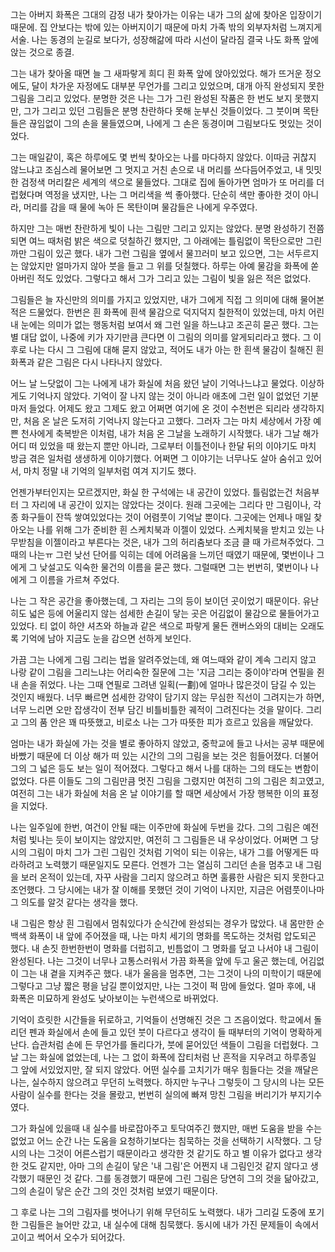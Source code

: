 그는 아버지
화폭은 그대의 감정
내가 찾아가는 이유는 내가 그의 삶에 찾아온 입장이기 때문에.
집 안보다는 밖에 있는 아버지이기 때문에 마치 가족 밖의 외부자처럼 느껴지게 서술.
나는 동경의 눈길로 보다가, 성장해갊에 따라 시선이 달라짐
결국 나도 화폭 앞에 앉는 것으로 종결.


그는 내가 찾아올 때면 늘 그 새파랗게 희디 흰 화폭 앞에 앉아있었다. 해가 뜨거운 정오에도, 달이 차가운 자정에도 대부분 무언가를 그리고 있었으며, 대개 아직 완성되지 못한 그림을 그리고 있었다. 분명한 것은 나는 그가 그린 완성된 작품은 한 번도 보지 못했지만, 그가 그리고 있던 그림들은 분명 찬란하다 못해 눈부신 것들이었다. 그 붓이며 목탄들은 끊임없이 그의 손을 물들였으며, 나에게 그 손은 동경이며 그림보다도 멋있는 것이었다.

그는 매일같이, 혹은 하루에도 몇 번씩 찾아오는 나를 마다하지 않았다. 이따금 귀찮지 않느냐고 조심스레 물어보면 그 멋지고 거친 손으로 내 머리를 쓰다듬어주었고, 내 밋밋한 검정색 머리칼은 세계의 색으로 물들었다. 그대로 집에 돌아가면 엄마가 또 머리를 더럽혔다며 역정을 냈지만, 나는 그 머리색을 썩 좋아했다. 단순히 색만 좋아한 것이 아니라, 머리를 감을 때 물에 녹아 든 목탄이며 물감들은 나에게 우주였다.

하지만 그는 매번 찬란하게 빛이 나는 그림만 그리고 있지는 않았다. 분명 완성하기 전쯤 되면 여느 때처럼 밝은 색으로 덧칠하긴 했지만, 그 아래에는 틀림없이 목탄으로만 그린 까만 그림이 있곤 했다. 내가 그런 그림을 옆에서 물끄러미 보고 있으면, 그는 서두르지는 않았지만 얼마가지 않아 붓을 들고 그 위를 덧칠했다. 하루는 아예 물감을 화폭에 쏟아버린 적도 있었다. 그렇다고 해서 그가 그리고 있는 그림이 빛을 잃은 적은 없었다.

그림들은 늘 자신만의 의미를 가지고 있었지만, 내가 그에게 직접 그 의미에 대해 물어본적은 드물었다. 한번은 흰 화폭에 흰색 물감으로 덕지덕지 칠한적이 있었는데, 마치 어린 내 눈에는 의미가 없는 행동처럼 보여서 왜 그런 일을 하느냐고 조곤히 묻곤 했다. 그는 별 대답 없이, 나중에 키가 자기만큼 큰다면 이 그림의 의미를 알게되리라고 했다. 그 이후로 나는 다시 그 그림에 대해 묻지 않았고, 적어도 내가 아는 한 흰색 물감이 칠해진 흰 화폭과 같은 그림은 다시 나타나지 않았다.

어느 날 느닷없이 그는 나에게 내가 화실에 처음 왔던 날이 기억나느냐고 물었다. 이상하게도 기억나지 않았다. 기억이 잘 나지 않는 것이 아니라 애초에 그런 일이 없었던 기분마저 들었다. 어제도 왔고 그제도 왔고 어쩌면 여기에 온 것이 수천번은 되리라 생각하지만, 처음 온 날은 도저히 기억나지 않는다고 고했다. 그러자 그는 마치 세상에서 가장 예쁜 천사에게 축복받은 이처럼, 내가 처음 온 그날을 노래하기 시작했다. 내가 그날 해가 어디 떠 있었을 때 왔는지 뿐만 아니라, 그로부터 이틀전이나 한달 뒤의 이야기도 마치 방금 겪은 일처럼 생생하게 이야기했다. 어쩌면 그 이야기는 너무나도 살아 숨쉬고 있어서, 마치 정말 내 기억의 일부처럼 여겨 지기도 했다.

언젠가부터인지는 모르겠지만, 화실 한 구석에는 내 공간이 있었다. 틀림없는건 처음부터 그 자리에 내 공간이 있지는 않았다는 것이다. 원래 그곳에는 그리다 만 그림이나, 각종 화구들이 잔뜩 쌓여있었다는 것이 어렴풋이 기억날 뿐이다. 그곳에는 언제나 매일 찾아오는 나를 위해 그가 준비한 흰 스케치북과 이젤이 있었다. 스케치북을 받치고 있는 나무받침을 이젤이라고 부른다는 것은, 내가 그의 허리춤보다 조금 클 때 가르쳐주었다. 그때의 나는ㅠ 그런 낮선 단어를 익히는 데에 어려움을 느끼던 때였기 때문에, 몇번이나 그에게 그 낮설고도 익숙한 물건의 이름을 묻곤 했다. 그럴때면 그는 번번히, 몇번이나 나에게 그 이름을 가르쳐 주었다.

나는 그 작은 공간을 좋아했는데, 그 자리는 그의 등이 보이던 곳이었기 때문이다. 유난히도 넓은 등에 어울리지 않는 섬세한 손길이 닿는 곳은 어김없이 물감으로 물들어가고 있었다. 티 없이 하얀 셔츠와 하늘과 같은 색으로 파랗게 물든 캔버스와의 대비는 오래도록 기억에 남아 지금도 눈을 감으면 선하게 보인다.

가끔 그는 나에게 그림 그리는 법을 알려주었는데, 왜 여느때와 같이 계속 그리지 않고 나랑 같이 그림을 그리느냐는 어리숙한 질문에 그는 '지금 그리는 중이야'라며 연필을 쥔 내 손을 쥐었다. 나는 그때 연필로 그려낸 일획(一劃)에 얼마나 많은것이 담길 수 있는 것인지 배웠다. 너무 빠르면 섬세한 강약이 담기지 않는 무심한 직선이 그려지는가 하면, 너무 느리면 오만 잡생각이 전부 담긴 비틀비틀한 궤적이 그려진다는 것을 말이다. 그리고 그의 품 안은 꽤 따뜻했고, 비로소 나는 그가 따뜻한 피가 흐르고 있음을 깨달았다.

엄마는 내가 화실에 가는 것을 별로 좋아하지 않았고, 중학교에 들고 나서는 공부 때문에 바빴기 때문에 더 이상 해가 떠 있는 시간의 그의 그림을 보는 것은 힘들어졌다. 더불어 그의 그 넓은 등도 보는 일이 적어졌다. 그렇다고 해서 나를 대하는 그의 태도는 변함이 없었다. 다른 이들도 그의 그림만큼 멋진 그림을 그렸지만 여전히 그의 그림은 최고였고, 여전히 그는 내가 화실에 처음 온 날 이야기를 할 때면 세상에서 가장 행복한 이의 표정을 지었다.

나는 일주일에 한번, 여건이 안될 때는 이주만에 화실에 두번을 갔다. 그의 그림은 예전처럼 빛나는 듯이 보이지는 않았지만, 여전히 그 그림들은 내 우상이었다. 어쩌면 그 당시의 그림이 마치 그가 그린 그림인 것처럼 기억이 되는 이유는, 내가 그를 어떻게든 따라하려고 노력했기 때문일지도 모른다. 언젠가 그는 열심히 그리던 손을 멈추고 내 그림을 보러 온적이 
있는데, 자꾸 사람을 그리지 않으려고 하면 훌륭한 사람은 되지 못한다고 조언했다. 그 당시에는 내가 잘 이해를 못했던 것이 기억이 나지만, 지금은 어렴풋이나마 그 의도를 알것 같다는 생각을 했다.

내 그림은 항상 흰 그림에서 멈춰있다가 순식간에 완성되는 경우가 많았다. 내 몸만한 순백색 화폭이 내 앞에 주어졌을 때, 나는 마치 세기의 명화를 목도하는 것처럼 압도되곤 했다. 내 손짓 한번한번이 명화를 더럽히고, 빈틈없이 그 명화를 덮고 나서야 내 그림이 완성된다. 나는 그것이 너무나 고통스러워서 가끔 화폭을 앞에 두고 울곤 했는데, 어김없이 그는 내 곁을 지켜주곤 했다. 내가 울음을 멈추면, 그는 그것이 나의 미학이기 때문에 그렇다고 그냥 짧은 평을 남길 뿐이었지만, 나는 그것이 퍽 맘에 들었다. 얼마 후에, 내 화폭은 미묘하게 완성도 낮아보이는 누런색으로 바뀌었다.

기억이 흐릿한 시간들을 뒤로하고, 기억들이 선명해진 것은 그 즈음이었다. 학교에서 돌리던 펜과 화실에서 손에 들고 있던 붓이 다르다고 생각이 들 때부터의 기억이 명확하게 난다. 습관처럼 손에 든 무언가를 돌리다가, 붓에 묻어있던 색들이 그림을 더럽혔다. 그날 그는 화실에 없었는데, 나는 그 없이 화폭에 잡티처럼 난 흔적을 지우려고 하루종일 그 앞에 서있었지만, 잘 되지 않았다. 어떤 실수를 고치기가 매우 힘들다는 것을 깨달은 나는, 실수하지 않으려고 무던히 노력했다. 하지만 누구나 그렇듯이 그 당시의 나는 모든 사람이 실수를 한다는 것을 몰랐고, 번번히 실의에 빠져 망친 그림을 버리기가 부지기수였다.

그가 화실에 있을때 내 실수를 바로잡아주고 토닥여주긴 했지만, 매번 도움을 받을 수는 없었고 어느 순간 나는 도움을 요청하기보다는 침묵하는 것을 선택하기 시작했다. 그 당시의 나는 그것이 어른스럽기 때문이라고 생각한 것 같기도 하고 별 이유가 없다고 생각한 것도 같지만, 아마 그의 손길이 닿은 '내 그림'은 어쩐지 내 그림인것 같지 않다고 생각했기 때문인 것 같다. 그를 동경했기 때문에 그린 그림은 당연히 그의 것을 닮아갔고, 그의 손길이 닿은 순간 그의 것인 것처럼 보였기 때문이다.

그 후로 나는 그의 그림자를 벗어나기 위해 무던히도 노력했다. 내가 그리길 도중에 포기한 그림들은 늘어만 갔고, 내 실수에 대해 침묵했다. 동시에 내가 가진 문제들이 속에서 고이고 썩어서 오수가 되어갔다.